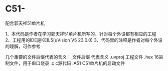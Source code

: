 # C51-
配合郭天祥51单片机

1、本代码是作者在学习郭天祥51单片机所写的，针对每个外设都有相应的工程
2、工程用的IDE是KEIL5(uVision V5 23.0.0)
3、代码里的注释是作者对每个外设的理解，可作参考

几个重要的文件后缀代表的含义：
文件后缀     代表含义
.uvproj        工程文件
.hex             16进制文件，用于串口烧录
.c                 c源代码
.A51            C51单片机的启动文件
